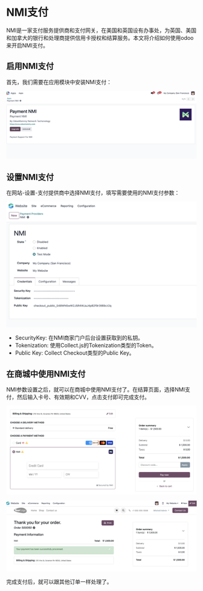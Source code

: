 # NMI支付

NMI是一家支付服务提供商和支付网关，在美国和英国设有办事处，为英国、美国和加拿大的银行和处理商提供信用卡授权和结算服务。本文将介绍如何使用odoo来开启NMI支付。

## 启用NMI支付

首先，我们需要在应用模块中安装NMI支付：

![NMI](./images/nmi1.png)

## 设置NMI支付

在网站-设置-支付提供商中选择NMI支付，填写需要使用的NMI支付参数：

![NMI2](./images/nmi2.png)

* SecurityKey: 在NMI商家门户后台设置获取到的私钥。
* Tokenization: 使用Collect.js的Tokenization类型的Token。
* Public Key: Collect Checkout类型的Public Key。

## 在商城中使用NMI支付

NMI参数设置之后，就可以在商城中使用NMI支付了。在结算页面，选择NMI支付，然后输入卡号、有效期和CVV，点击支付即可完成支付。

![nmi3](./images/nmi3.png)

![nmi4](./images/nmi4.png)

完成支付后，就可以跟其他订单一样处理了。
